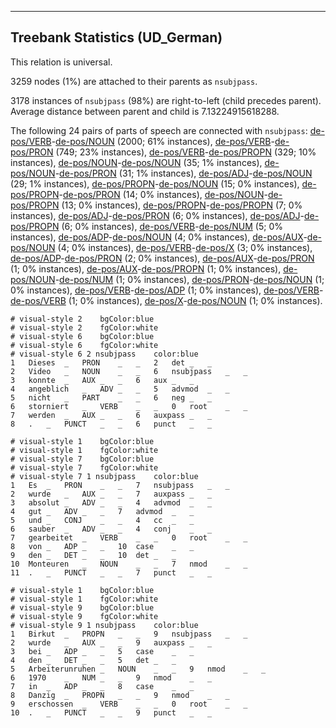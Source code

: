 

--------------------------------------------------------------------------------

## Treebank Statistics (UD_German)

This relation is universal.

3259 nodes (1%) are attached to their parents as `nsubjpass`.

3178 instances of `nsubjpass` (98%) are right-to-left (child precedes parent).
Average distance between parent and child is 7.13224915618288.

The following 24 pairs of parts of speech are connected with `nsubjpass`: [de-pos/VERB]()-[de-pos/NOUN]() (2000; 61% instances), [de-pos/VERB]()-[de-pos/PRON]() (749; 23% instances), [de-pos/VERB]()-[de-pos/PROPN]() (329; 10% instances), [de-pos/NOUN]()-[de-pos/NOUN]() (35; 1% instances), [de-pos/NOUN]()-[de-pos/PRON]() (31; 1% instances), [de-pos/ADJ]()-[de-pos/NOUN]() (29; 1% instances), [de-pos/PROPN]()-[de-pos/NOUN]() (15; 0% instances), [de-pos/PROPN]()-[de-pos/PRON]() (14; 0% instances), [de-pos/NOUN]()-[de-pos/PROPN]() (13; 0% instances), [de-pos/PROPN]()-[de-pos/PROPN]() (7; 0% instances), [de-pos/ADJ]()-[de-pos/PRON]() (6; 0% instances), [de-pos/ADJ]()-[de-pos/PROPN]() (6; 0% instances), [de-pos/VERB]()-[de-pos/NUM]() (5; 0% instances), [de-pos/ADP]()-[de-pos/NOUN]() (4; 0% instances), [de-pos/AUX]()-[de-pos/NOUN]() (4; 0% instances), [de-pos/VERB]()-[de-pos/X]() (3; 0% instances), [de-pos/ADP]()-[de-pos/PRON]() (2; 0% instances), [de-pos/AUX]()-[de-pos/PRON]() (1; 0% instances), [de-pos/AUX]()-[de-pos/PROPN]() (1; 0% instances), [de-pos/NOUN]()-[de-pos/NUM]() (1; 0% instances), [de-pos/PRON]()-[de-pos/NOUN]() (1; 0% instances), [de-pos/VERB]()-[de-pos/ADP]() (1; 0% instances), [de-pos/VERB]()-[de-pos/VERB]() (1; 0% instances), [de-pos/X]()-[de-pos/NOUN]() (1; 0% instances).


~~~ conllu
# visual-style 2	bgColor:blue
# visual-style 2	fgColor:white
# visual-style 6	bgColor:blue
# visual-style 6	fgColor:white
# visual-style 6 2 nsubjpass	color:blue
1	Dieses	_	PRON	_	_	2	det	_	_
2	Video	_	NOUN	_	_	6	nsubjpass	_	_
3	konnte	_	AUX	_	_	6	aux	_	_
4	angeblich	_	ADV	_	_	5	advmod	_	_
5	nicht	_	PART	_	_	6	neg	_	_
6	storniert	_	VERB	_	_	0	root	_	_
7	werden	_	AUX	_	_	6	auxpass	_	_
8	.	_	PUNCT	_	_	6	punct	_	_

~~~


~~~ conllu
# visual-style 1	bgColor:blue
# visual-style 1	fgColor:white
# visual-style 7	bgColor:blue
# visual-style 7	fgColor:white
# visual-style 7 1 nsubjpass	color:blue
1	Es	_	PRON	_	_	7	nsubjpass	_	_
2	wurde	_	AUX	_	_	7	auxpass	_	_
3	absolut	_	ADV	_	_	4	advmod	_	_
4	gut	_	ADV	_	_	7	advmod	_	_
5	und	_	CONJ	_	_	4	cc	_	_
6	sauber	_	ADV	_	_	4	conj	_	_
7	gearbeitet	_	VERB	_	_	0	root	_	_
8	von	_	ADP	_	_	10	case	_	_
9	den	_	DET	_	_	10	det	_	_
10	Monteuren	_	NOUN	_	_	7	nmod	_	_
11	.	_	PUNCT	_	_	7	punct	_	_

~~~


~~~ conllu
# visual-style 1	bgColor:blue
# visual-style 1	fgColor:white
# visual-style 9	bgColor:blue
# visual-style 9	fgColor:white
# visual-style 9 1 nsubjpass	color:blue
1	Birkut	_	PROPN	_	_	9	nsubjpass	_	_
2	wurde	_	AUX	_	_	9	auxpass	_	_
3	bei	_	ADP	_	_	5	case	_	_
4	den	_	DET	_	_	5	det	_	_
5	Arbeiterunruhen	_	NOUN	_	_	9	nmod	_	_
6	1970	_	NUM	_	_	9	nmod	_	_
7	in	_	ADP	_	_	8	case	_	_
8	Danzig	_	PROPN	_	_	9	nmod	_	_
9	erschossen	_	VERB	_	_	0	root	_	_
10	.	_	PUNCT	_	_	9	punct	_	_

~~~


